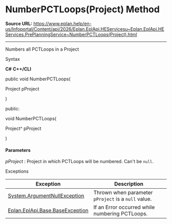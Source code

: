 # NumberPCTLoops(Project) Method

**Source URL:** https://www.eplan.help/en-us/Infoportal/Content/api/2026/Eplan.EplApi.HEServicesu~Eplan.EplApi.HEServices.PrePlanningService~NumberPCTLoops(Project).html

---

Numbers all PCTLoops in a Project

Syntax

**C#**
**C++/CLI**


public void NumberPCTLoops( 

   Project pProject

)

public:

void NumberPCTLoops( 

   Project^ pProject

)


#### Parameters

*pProject*
:   Project in which PCTLoops will be numbered. Can't be `null`.

Exceptions

| Exception | Description |
| --- | --- |
| [System.ArgumentNullException](#) | Thrown when parameter `pProject` is a `null` value. |
| [Eplan.EplApi.Base.BaseException](Eplan.EplApi.Baseu~Eplan.EplApi.Base.BaseException.html) | If an Error occurred while numbering PCTLoops. |
